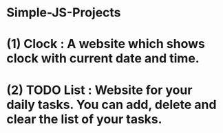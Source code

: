 # Simple-JS-Projects

# (1) Clock : A website which shows clock with current date and time.

# (2) TODO List : Website for your daily tasks. You can add, delete and clear the list of your tasks.
